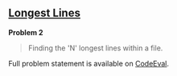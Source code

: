 [Longest Lines][ce]
-------------------

**Problem 2**

> Finding the 'N' longest lines within a file.

Full problem statement is available on [CodeEval][ce].

[ce]: https://www.codeeval.com/browse/2/
      "View problem statement on CodeEval"
